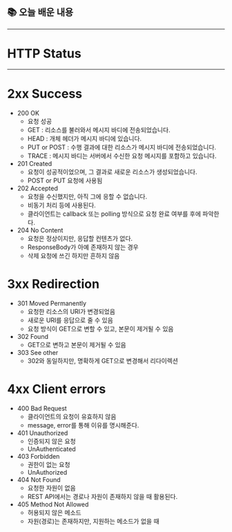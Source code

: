 ## 📚 오늘 배운 내용

---

# HTTP Status

---

# 2xx Success

- 200 OK
    - 요청 성공
    - GET : 리소스를 불러와서 메시지 바디에 전송되었습니다.
    - HEAD : 개체 헤더가 메시지 바디에 있습니다.
    - PUT or POST : 수행 결과에 대한 리소스가 메시지 바디에 전송되었습니다.
    - TRACE : 메시지 바디는 서버에서 수신한 요청 메시지를 포함하고 있습니다.
- 201 Created
    - 요청이 성공적이었으며, 그 결과로 새로운 리소스가 생성되었습니다.
    - POST or PUT 요청에 사용됨
- 202 Accepted
    - 요청을 수신했지만, 아직 그에 응할 수 없습니다.
    - 비동기 처리 등에 사용된다.
    - 클라이언트는 callback 또는 polling 방식으로 요청 완료 여부를 후에 파악한다.
- 204 No Content
    - 요청은 정상이지만, 응답할 컨텐츠가 없다.
    - ResponseBody가 아예 존재하지 않는 경우
    - 삭제 요청에 쓰긴 하지만 흔하지 않음

# 3xx Redirection

- 301 Moved Permanently
    - 요청한 리소스의 URI가 변경되었음
    - 새로운 URI를 응답으로 줄 수 있음
    - 요청 방식이 GET으로 변할 수 있고, 본문이 제거될 수 있음
- 302 Found
    - GET으로 변하고 본문이 제거될 수 있음
- 303 See other
    - 302와 동일하지만, 명확하게 GET으로 변경해서 리다이렉션

# 4xx Client errors

- 400 Bad Request
    - 클라이언트의 요청이 유효하지 않음
    - message, error를 통해 이유를 명시해준다.
- 401 Unauthorized
    - 인증되지 않은 요청
    - UnAuthenticated
- 403 Forbidden
    - 권한이 없는 요청
    - UnAuthorized
- 404 Not Found
    - 요청한 자원이 없음
    - REST API에서는 경로나 자원이 존재하지 않을 때 활용된다.
- 405 Method Not Allowed
    - 허용되지 않은 메소드
    - 자원(경로)는 존재하지만, 지원하는 메소드가 없을 때